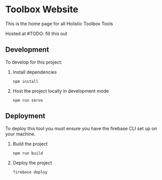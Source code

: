 # Toolbox Website

This is the home page for all Holistic Toolbox Tools

Hosted at #TODO: fill this out

## Development
To develop for this project:
1. Install dependencies
	```
	npm install
	```
2. Host the project locally in development mode
	```
	npm run serve
	```

## Deployment
To deploy this tool you must ensure you have the firebase CLI set up on your machine.
1. Build the project
	```
	npm run build
	```
2. Deploy the project
	```
	firebase deploy
	```
